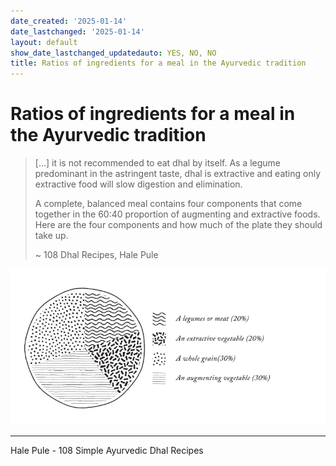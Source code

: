 ```yaml
---
date_created: '2025-01-14'
date_lastchanged: '2025-01-14'
layout: default
show_date_lastchanged_updatedauto: YES, NO, NO
title: Ratios of ingredients for a meal in the Ayurvedic tradition
---
```

# Ratios of ingredients for a meal in the Ayurvedic tradition

>[...] it is not recommended to eat dhal by itself.
>As a legume predominant in the astringent taste, dhal is extractive and eating only extractive food will slow digestion and elimination.
>
>A complete, balanced meal contains four components that come together in the 60:40 proportion of augmenting and extractive foods. Here are the four components and how much of the plate they should take up.
>
>~ 108 Dhal Recipes, Hale Pule


![](media/Pasted%20image%2020250114135857.png)


________

Hale Pule - 108 Simple Ayurvedic Dhal Recipes